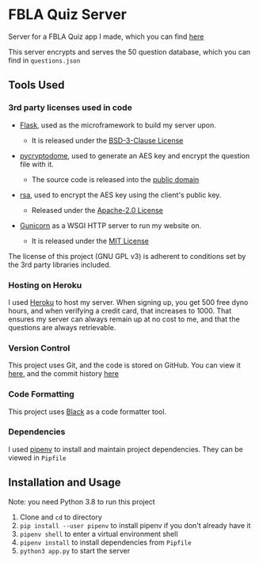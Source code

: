 # FBLA Quiz Server

Server for a FBLA Quiz app I made, which you can find [here](https://github.com/ojas-sanghi/FBLA-Quiz)

This server encrypts and serves the 50 question database, which you can find in `questions.json`

## Tools Used

### 3rd party licenses used in code

- [Flask](https://flask.palletsprojects.com/en/1.1.x/), used as the microframework to build my server upon.
  - It is released under the [BSD-3-Clause License](https://github.com/pallets/flask/blob/master/LICENSE.rst)

- [pycryptodome](https://github.com/Legrandin/pycryptodome/), used to generate an AES key and encrypt the question file with it.
  - The source code is released into the [public domain](https://github.com/Legrandin/pycryptodome/blob/master/LICENSE.rst)
- [rsa](https://github.com/sybrenstuvel/python-rsa), used to encrypt the AES key using the client's public key.
  - Released under the [Apache-2.0 License](https://github.com/sybrenstuvel/python-rsa/blob/main/LICENSE) 

- [Gunicorn](https://gunicorn.org/) as a WSGI HTTP server to run my website on.
  - It is released under the [MIT License](https://github.com/benoitc/gunicorn/blob/master/LICENSE)

The license of this project (GNU GPL v3) is adherent to conditions set by the 3rd party libraries included.

### Hosting on Heroku

I used [Heroku](https://www.heroku.com/) to host my server. When signing up, you get 500 free dyno hours, and when verifying a credit card, that increases to 1000. That ensures my server can always remain up at no cost to me, and that the questions are always retrievable.

### Version Control

This project uses Git, and the code is stored on GitHub. You can view it [here](https://github.com/ojas-sanghi/FBLA-Quiz-Server), and the commit history [here](https://github.com/ojas-sanghi/FBLA-Quiz-Server/commits/main)


### Code Formatting

This project uses [Black](https://github.com/psf/black) as a code formatter tool. 

### Dependencies

I used [pipenv](https://pipenv.pypa.io/en/latest/) to install and maintain project dependencies. They can be viewed in `Pipfile`

## Installation and Usage

Note: you need Python 3.8 to run this project

  1. Clone and `cd` to directory
  2. `pip install --user pipenv` to install pipenv if you don't already have it
  3. `pipenv shell` to enter a virtual environment shell
  4. `pipenv install` to install dependencies from `Pipfile`
  5. `python3 app.py` to start the server